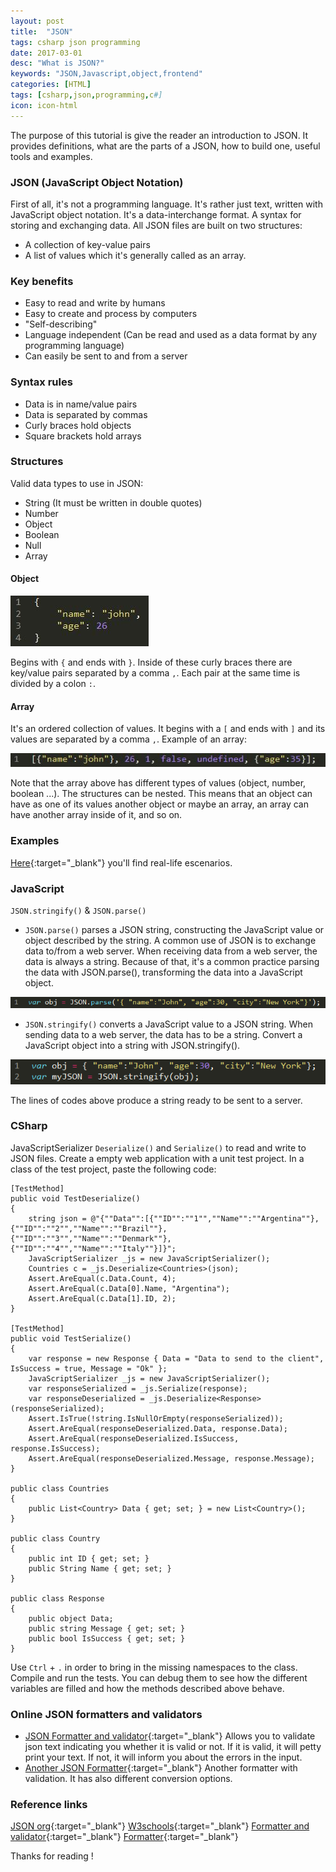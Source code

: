 ```yaml
---
layout: post
title:  "JSON"
tags: csharp json programming
date: 2017-03-01
desc: "What is JSON?"
keywords: "JSON,Javascript,object,frontend"
categories: [HTML]
tags: [csharp,json,programming,c#]
icon: icon-html
---
```


The purpose of this tutorial is give the reader an introduction to JSON.
It provides definitions, what are the parts of a JSON, how to build one, useful tools and examples.


### JSON (JavaScript Object Notation)
First of all, it's not a programming language. It's rather just text, written with JavaScript object notation.
It's a data-interchange format. A syntax for storing and exchanging data. All JSON files are built on two structures:
* A collection of key-value pairs
* A list of values which it's generally called as an array.

### Key benefits
* Easy to read and write by humans
* Easy to create and process by computers
* "Self-describing"
* Language independent (Can be read and used as a data format by any programming language)
* Can easily be sent to and from a server

### Syntax rules
* Data is in name/value pairs
* Data is separated by commas
* Curly braces hold objects
* Square brackets hold arrays

### Structures 
Valid data types to use in JSON:
* String (It must be written in double quotes)
* Number
* Object
* Boolean
* Null
* Array

#### Object
<p class="full-width"><img src="/public/image/2017-3-1-JSON_01.png" alt="Object example" /></p>

Begins with `{` and ends with `}`. Inside of these curly braces there are key/value pairs separated by a comma `,`.
Each pair at the same time is divided by a colon `:`.

#### Array
It's an ordered collection of values. It begins with a `[` and ends with `]` and its values are separated by a comma `,`.
Example of an array:
<p class="full-width"><img src="/public/image/2017-3-1-JSON_02.png" alt="Array example"/></p>

Note that the array above has different types of values (object, number, boolean ...).
The structures can be nested. This means that an object can have as one of its values another object or maybe an array, an array can have
another array inside of it, and so on.

### Examples 
[Here](https://goo.gl/Lw5tO2){:target="_blank"} you'll find real-life escenarios.

### JavaScript
`JSON.stringify()` & `JSON.parse()`

* `JSON.parse()` parses a JSON string, constructing the JavaScript value or object described by the string.
A common use of JSON is to exchange data to/from a web server. When receiving data from a web server, the data is always a string.
Because of that, it's a common practice parsing the data with JSON.parse(), transforming the data into a JavaScript object.
<p class="full-width"><img src="/public/image/2017-3-1-JSON_03.png" alt="JSON parse utility"/></p>

* `JSON.stringify()` converts a JavaScript value to a JSON string.
When sending data to a web server, the data has to be a string.
Convert a JavaScript object into a string with JSON.stringify().
<p class="full-width"><img src="/public/image/2017-3-1-JSON_04.png" alt="JSON stringify utility"/></p>
The lines of codes above produce a string ready to be sent to a server.

### CSharp
JavaScriptSerializer `Deserialize()` and `Serialize()` to read and write to JSON files.
Create a empty web application with a unit test project.
In a class of the test project, paste the following code:

```
[TestMethod]
public void TestDeserialize()
{
	string json = @"{""Data"":[{""ID"":""1"",""Name"":""Argentina""}, {""ID"":""2"",""Name"":""Brazil""}, {""ID"":""3"",""Name"":""Denmark""}, {""ID"":""4"",""Name"":""Italy""}]}";
	JavaScriptSerializer _js = new JavaScriptSerializer();
	Countries c = _js.Deserialize<Countries>(json);
	Assert.AreEqual(c.Data.Count, 4);
	Assert.AreEqual(c.Data[0].Name, "Argentina");
	Assert.AreEqual(c.Data[1].ID, 2);
}

[TestMethod]
public void TestSerialize()
{
	var response = new Response { Data = "Data to send to the client", IsSuccess = true, Message = "Ok" };
	JavaScriptSerializer _js = new JavaScriptSerializer();
	var responseSerialized = _js.Serialize(response);
	var responseDeserialized = _js.Deserialize<Response>(responseSerialized);
	Assert.IsTrue(!string.IsNullOrEmpty(responseSerialized));
	Assert.AreEqual(responseDeserialized.Data, response.Data);
	Assert.AreEqual(responseDeserialized.IsSuccess, response.IsSuccess);
	Assert.AreEqual(responseDeserialized.Message, response.Message);
}

public class Countries
{
	public List<Country> Data { get; set; } = new List<Country>();
}

public class Country
{
	public int ID { get; set; }
	public String Name { get; set; }
}

public class Response
{
	public object Data;
	public string Message { get; set; }
	public bool IsSuccess { get; set; }
}
```

Use `Ctrl` + `.` in order to bring in the missing namespaces to the class. Compile and run the tests. You can debug them to see how the different variables are filled and how the methods described above behave.

### Online JSON formatters and validators

* [JSON Formatter and validator](https://jsonformatter.curiousconcept.com/){:target="_blank"} Allows you to validate json text indicating you whether it is valid or not. If it is valid, it will petty print your text. If not, it will inform you about the errors in the input.
* [Another JSON Formatter](https://jsonformatter.org/){:target="_blank"} Another formatter with validation. It has also different conversion options.


### Reference links
[JSON org](https://goo.gl/O2WH){:target="_blank"} 
[W3schools](https://goo.gl/EJuVgM){:target="_blank"} 
[Formatter and validator](https://goo.gl/ZbC1fN){:target="_blank"} 
[Formatter](https://goo.gl/8wffRD){:target="_blank"}

Thanks for reading !




